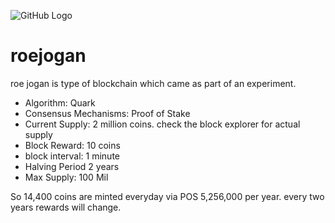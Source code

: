 ![GitHub Logo](/images/logo.png)
# roejogan
roe jogan is type of blockchain which came as part of an experiment.

- Algorithm: Quark
- Consensus Mechanisms: Proof of Stake
- Current Supply: 2 million coins. check the block explorer for actual supply
- Block Reward: 10 coins
- block interval: 1 minute
- Halving Period 2 years
- Max Supply: 100 Mil

So 14,400 coins are minted everyday via POS 5,256,000 per year.
every two years rewards will change. 
